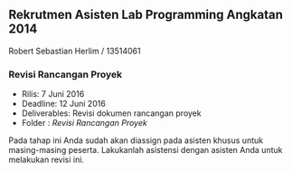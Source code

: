 ## Rekrutmen Asisten Lab Programming Angkatan 2014
Robert Sebastian Herlim / 13514061

### Revisi Rancangan Proyek
* Rilis: 7 Juni 2016
* Deadline: 12 Juni 2016
* Deliverables: Revisi dokumen rancangan proyek
* Folder : _Revisi Rancangan Proyek_

Pada tahap ini Anda sudah akan diassign pada asisten khusus untuk masing-masing peserta. Lakukanlah asistensi dengan asisten Anda untuk melakukan revisi ini.